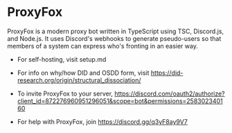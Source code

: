 # ProxyFox
ProxyFox is a modern proxy bot written in TypeScript using TSC, Discord.js, and Node.js. It uses Discord's webhooks to generate pseudo-users so that members of a system can express who's fronting in an easier way.

- For self-hosting, visit setup.md

- For info on why/how DID and OSDD form, visit https://did-research.org/origin/structural_dissociation/

- To invite ProxyFox to your server, https://discord.com/oauth2/authorize?client_id=872276960951296051&scope=bot&permissions=258302340160

- For help with ProxyFox, join https://discord.gg/q3yF8ay9V7